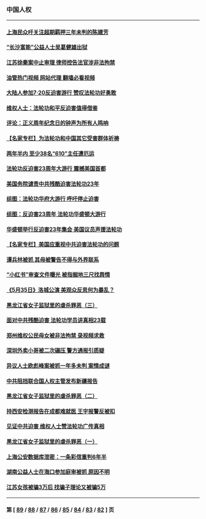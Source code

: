 ### 中国人权
---
#### [上海民众吁关注超期羁押三年未判的陈建芳](../../pages/ncid278/n13787893.md?07241645) 
#### [“长沙富能”公益人士吴葛健雄出狱](../../pages/ncid278/n13787641.md?07241645) 
#### [江苏徐秦案中止审理 律师控告法官涉非法拘禁](../../pages/ncid278/n13787317.md?07241645) 
#### [油管热门视频 网站代理 翻墙必看视频](http://209.222.30.114:81/youtube.html?07241645)
#### [大陆人参加7‧20反迫害游行 赞叹法轮功好勇敢](../../pages/ncid278/n13787321.md?07241645) 
#### [维权人士：法轮功和平反迫害值得借鉴](../../pages/ncid278/n13787337.md?07241645) 
#### [评论：正义周年纪念日的钟声为所有人鸣响](../../pages/ncid278/n13787109.md?07241645) 
#### [【名家专栏】为法轮功和中国其它受害群体祈祷](../../pages/ncid278/n13787107.md?07241645) 
#### [两年半内 至少38名“610”主任遭厄运](../../pages/ncid278/n13773294.md?07241645) 
#### [法轮功反迫害23周年大游行 震撼美国首都](../../pages/ncid278/n13786701.md?07241645) 
#### [美国务院谴责中共残酷迫害法轮功23年](../../pages/ncid278/n13786585.md?07241645) 
#### [组图：法轮功华府大游行 呼吁停止迫害](../../pages/ncid278/n13786519.md?07241645) 
#### [组图：反迫害23周年 法轮功华盛顿大游行](../../pages/ncid278/n13786433.md?07241645) 
#### [华盛顿举行反迫害23年集会 美国议员声援法轮功](../../pages/ncid278/n13786399.md?07241645) 
#### [【名家专栏】美国应重视中共迫害法轮功的问题](../../pages/ncid278/n13785713.md?07241645) 
#### [谭兵林被抓 其母被警告不得与外界联系](../../pages/ncid278/n13785964.md?07241645) 
#### [“小红书”审查文件曝光 被指掘地三尺找舆情](../../pages/ncid278/n13785746.md?07241645) 
#### [《5月35日》洛城公演 美观众反思何为暴乱？](../../pages/ncid278/n13785743.md?07241645) 
#### [黑龙江省女子监狱里的虐杀罪恶（三）](../../pages/ncid278/n13784732.md?07241645) 
#### [面对中共残酷迫害 法轮功学员讲真相23载](../../pages/ncid278/n13785367.md?07241645) 
#### [郑州维权公民母女被非法拘禁 录视频求救](../../pages/ncid278/n13785440.md?07241645) 
#### [深圳外卖小哥被二次碾压 警方通报引质疑](../../pages/ncid278/n13785234.md?07241645) 
#### [异议人士欧彪峰案被抓一年多未判 案情成谜](../../pages/ncid278/n13785054.md?07241645) 
#### [中共阻挡联合国人权主管发布新疆报告](../../pages/ncid278/n13784940.md?07241645) 
#### [黑龙江省女子监狱里的虐杀罪恶（二）](../../pages/ncid278/n13783691.md?07241645) 
#### [持西安检测报告在成都难就医 王宇报警反被扣](../../pages/ncid278/n13784058.md?07241645) 
#### [见证中共迫害 维权人士赞法轮功广传真相](../../pages/ncid278/n13783984.md?07241645) 
#### [黑龙江省女子监狱里的虐杀罪恶（一）](../../pages/ncid278/n13780871.md?07241645) 
#### [上海公安数据库泄密：一条彩信重判6年半](../../pages/ncid278/n13781753.md?07241645) 
#### [湖南公益人士在海口参加庭审被抓 原因不明](../../pages/ncid278/n13783643.md?07241645) 
#### [江苏女孩被骗3万后 找骗子理论又被骗5万](../../pages/ncid278/n13783623.md?07241645) 

---
#### 第 [ [89](./89.md?07241645) / [88](./88.md?07241645) / [87](./87.md?07241645) / [86](./86.md?07241645) / [85](./85.md?07241645) / [84](./84.md?07241645) / [83](./83.md?07241645) / [82](./82.md?07241645) ] 页
